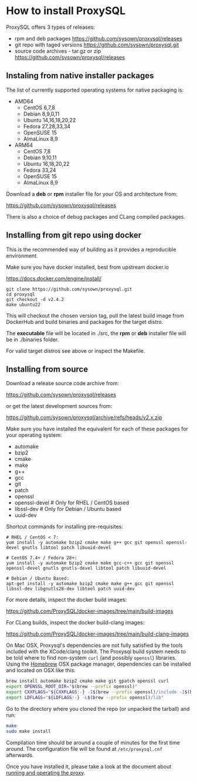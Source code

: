 How to install ProxySQL
=======================

ProxySQL offers 3 types of releases:
- rpm and deb packages
  https://github.com/sysown/proxysql/releases
- git repo with taged versions
  https://github.com/sysown/proxysql.git
- source code archives - tar.gz or zip
  https://github.com/sysown/proxysql/releases

Instaling from native installer packages
----------------------------------------

The list of currently supported operating systems for native packaging is:
- AMD64
  - CentOS 6,7,8
  - Debian 8,9,0,11
  - Ubuntu 14,16,18,20,22
  - Fedora 27,28,33,34
  - OpenSUSE 15
  - AlmaLinux 8,9
- ARM64
  - CentOS 7,8
  - Debian 9,10,11
  - Ubuntu 16,18,20,22
  - Fedora 33,24
  - OpenSUSE 15
  - AlmaLinux 8,9
 
Download a __deb__ or __rpm__ installer file for your OS and architecture from:

https://github.com/sysown/proxysql/releases

There is also a choice of debug packages and CLang compiled packages.

Installing from git repo using docker
-------------------------------------
This is the recommended way of building as it provides a reproducible environment.

Make sure you have docker installed, best from upstream docker.io

https://docs.docker.com/engine/install/

```
git clone https://github.com/sysown/proxysql.git
cd proxysql
git checkout -d v2.4.2
make ubuntu22
```
This will checkout the chosen version tag, pull the latest build image from DockerHub and build binaries and packages for the target distro.

The __executable__ file will be located in ./src, the __rpm__ or __deb__ installer file will be in ./binaries folder.

For valid target distros see above or inspect the Makefile.

Installing from source
----------------------
Download a release source code archive from:

https://github.com/sysown/proxysql/releases

or get the latest development sources from:

https://github.com/sysown/proxysql/archive/refs/heads/v2.x.zip

Make sure you have installed the equivalent for each of these packages for your operating system:
- automake
- bzip2
- cmake
- make
- g++
- gcc
- git
- patch
- openssl
- openssl-devel   # Only for RHEL / CentOS based
- libssl-dev      # Only for Debian / Ubuntu based
- uuid-dev

Shortcut commands for installing pre-requisites:
```
# RHEL / CentOS < 7:
yum install -y automake bzip2 cmake make g++ gcc git openssl openssl-devel gnutls libtool patch libuuid-devel

# CentOS 7.4+ / Fedora 28+:
yum install -y automake bzip2 cmake make gcc-c++ gcc git openssl openssl-devel gnutls gnutls-devel libtool patch libuuid-devel

# Debian / Ubuntu Based:
apt-get install -y automake bzip2 cmake make g++ gcc git openssl libssl-dev libgnutls28-dev libtool patch uuid-dev
```

For more details, inspect the docker build images:

https://github.com/ProxySQL/docker-images/tree/main/build-images

For CLang builds, inspect the docker build-clang images:

https://github.com/ProxySQL/docker-images/tree/main/build-clang-images

On Mac OSX, Proxysql's dependencies are not fully satisfied by the tools included with the XCode/clang toolkit. The Proxysql build system needs to be told where to find non-system `curl` (and possibly `openssl`) libraries. Using the [Homebrew](https://brew.sh/) OSX package manager, dependencies can be installed and located on OSX like this:

```bash
brew install automake bzip2 cmake make git gpatch openssl curl
export OPENSSL_ROOT_DIR="$(brew --prefix openssl)"
export CXXFLAGS="${CXXFLAGS:-} -I$(brew --prefix openssl)/include -I$(brew --prefix curl)/include"
export LDFLAGS="${LDFLAGS:-} -L$(brew --prefix openssl)/lib"
```

Go to the directory where you cloned the repo (or unpacked the tarball) and run:

```bash
make
sudo make install
```

Compilation time should be around a couple of minutes for the first time around. The configuration file will be found at `/etc/proxysql.cnf` afterwards.

Once you have installed it, please take a look at the document about [running and operating the proxy](https://github.com/sysown/proxysql/blob/master/RUNNING.md).
